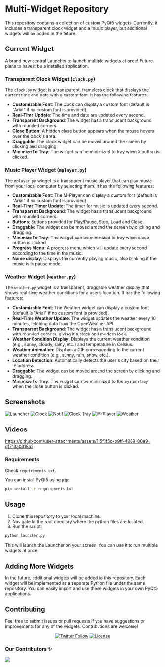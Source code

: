 # Multi-Widget Repository

This repository contains a collection of custom PyQt5 widgets. Currently, it includes a transparent clock widget and a music player, but additional widgets will be added in the future.

## Current Widget

A brand new central Launcher to launch multiple widgets at once! Future plans to have it be a installed application.


### Transparent Clock Widget (`clock.py`) 


The `clock.py` widget is a transparent, frameless clock that displays the current time and date with a custom font. It has the following features:

- **Customizable Font**: The clock can display a custom font (default is "Arial" if no custom font is provided).
- **Real-Time Update**: The time and date are updated every second.
- **Transparent Background**: The widget has a translucent background with rounded corners.
- **Close Button**: A hidden close button appears when the mouse hovers over the clock's area.
- **Draggable**: The clock widget can be moved around the screen by clicking and dragging.
- **Minimize To Tray**: The widget can be minimized to tray when `X` button is clicked.

### Music Player Widget (`mplayer.py`)

The `mplayer.py` widget is a transparent music player that can play music from your local computer by selecting them. It has the following features:

- **Customizable Font**: The M-Player can display a custom font (default is "Arial" if no custom font is provided).
- **Real-Time Timer Update**: The timer for music is updated every second.
- **Transparent Background**: The widget has a translucent background with rounded corners.
- **Buttons**: Buttons provided for Play/Pause, Stop, Load and Close.
- **Draggable**: The widget can be moved around the screen by clicking and dragging.
- **Minimize To Tray**: The widget can be minimized to tray when close button is clicked.
- **Progress Menu**: A progress menu which will update every second according to the time in the music.
- **Name display**: Displays the currently playing music, also blinking if the music is in pause mode.

### Weather Widget (`weather.py`)

The `weather.py` widget is a transparent, draggable weather display that shows real-time weather conditions for a user’s location. It has the following features:

- **Customizable Font**: The Weather widget can display a custom font (default is "Arial" if no custom font is provided).
- **Real-Time Weather Update**: The widget updates the weather every 10 minutes, fetching data from the OpenWeather API.
- **Transparent Background**: The widget has a translucent background with rounded corners, giving it a sleek and modern look.
- **Weather Condition Display**: Displays the current weather condition (e.g., sunny, cloudy, rainy, etc.) and temperature in Celsius.
- **Weather Animation**: Displays a GIF corresponding to the current weather condition (e.g., sunny, rain, snow, etc.).
- **Location Detection**: Automatically detects the user's city based on their IP address.
- **Draggable**: The widget can be moved around the screen by clicking and dragging.
- **Minimize To Tray**: The widget can be minimized to the system tray when the close button is clicked.

## Screenshots

![Launcher](https://imgur.com/FCX4TvH.png)
![Clock](https://imgur.com/N0KZd8s.png)
![Notif](https://imgur.com/bhMrmN4.png)
![Clock Tray](https://imgur.com/HkxfTl9.png)
![M-Player](https://imgur.com/Bp8XXAj.png)
![Weather](https://imgur.com/iCIcO0m.png)

## Videos


https://github.com/user-attachments/assets/115f1f5c-b9ff-4969-80e9-df713a0318a2


### Requirements

Check `requirements.txt`.

You can install PyQt5 using `pip`:
```bash
pip install -r requirements.txt
```

## Usage

1. Clone this repository to your local machine.
2. Navigate to the root directory where the python files are located.
3. Run the script:
 ```bash
 python launcher.py
 ```
 This will launch the Launcher on your screen. You can use it to run multiple widgets at once.

## Adding More Widgets

In the future, additional widgets will be added to this repository. Each widget will be implemented as a separate Python file under the same repository. You can easily import and use these widgets in your own PyQt5 applications.

## Contributing

Feel free to submit issues or pull requests if you have suggestions or improvements for any of the widgets. Contributions are welcome!

<div align="center">
  <a href="https://twitter.com/KyogrePerseus"><img alt="Twitter Follow" src="https://img.shields.io/twitter/follow/KyogrePerseus"></a>
  <a href="https://github.com/PersesKyogre09/desktop-widgets/blob/main/LICENSE"><img alt="License" src="https://img.shields.io/badge/license-MIT-purple"></a>
</div>

### Our Contributors ✨

<a href="https://github.com/PerseusKyogre09/desktop-widgets/graphs/contributors">
  <img src="https://contrib.rocks/image?repo=PerseusKyogre09/desktop-widgets" />
</a>
